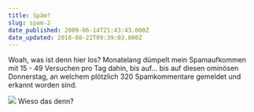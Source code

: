```yaml
---
title: Späm?
slug: spam-2
date_published: 2009-06-14T21:43:43.000Z
date_updated: 2018-08-22T09:39:03.000Z
---
```


Woah, was ist denn hier los? Monatelang dümpelt mein Spamaufkommen mit 15 - 49 Versuchen pro Tag dahin, bis auf... bis auf diesen ominösen Donnerstag, an welchem plötzlich 320 Spamkommentare gemeldet und erkannt worden sind.

[![](//picdump.thafaker.de/2009/06/spam_schinken-thumb.jpg)](http://picdump.thafaker.de/2009/06/spam_schinken.jpg)
Wieso das denn?
